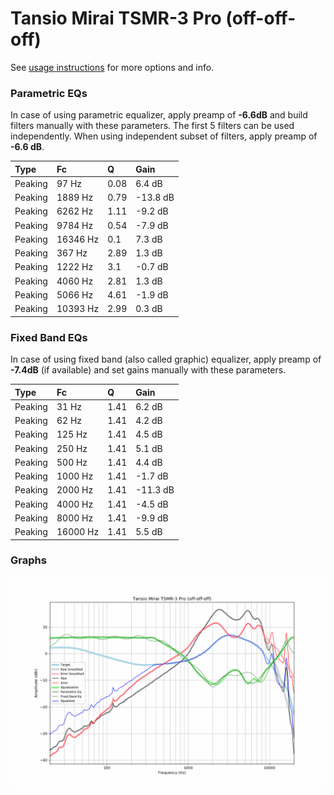 # Tansio Mirai TSMR-3 Pro (off-off-off)
See [usage instructions](https://github.com/jaakkopasanen/AutoEq#usage) for more options and info.

### Parametric EQs
In case of using parametric equalizer, apply preamp of **-6.6dB** and build filters manually
with these parameters. The first 5 filters can be used independently.
When using independent subset of filters, apply preamp of **-6.6 dB**.

| Type    | Fc       |    Q | Gain     |
|:--------|:---------|:-----|:---------|
| Peaking | 97 Hz    | 0.08 | 6.4 dB   |
| Peaking | 1889 Hz  | 0.79 | -13.8 dB |
| Peaking | 6262 Hz  | 1.11 | -9.2 dB  |
| Peaking | 9784 Hz  | 0.54 | -7.9 dB  |
| Peaking | 16346 Hz | 0.1  | 7.3 dB   |
| Peaking | 367 Hz   | 2.89 | 1.3 dB   |
| Peaking | 1222 Hz  | 3.1  | -0.7 dB  |
| Peaking | 4060 Hz  | 2.81 | 1.3 dB   |
| Peaking | 5066 Hz  | 4.61 | -1.9 dB  |
| Peaking | 10393 Hz | 2.99 | 0.3 dB   |

### Fixed Band EQs
In case of using fixed band (also called graphic) equalizer, apply preamp of **-7.4dB**
(if available) and set gains manually with these parameters.

| Type    | Fc       |    Q | Gain     |
|:--------|:---------|:-----|:---------|
| Peaking | 31 Hz    | 1.41 | 6.2 dB   |
| Peaking | 62 Hz    | 1.41 | 4.2 dB   |
| Peaking | 125 Hz   | 1.41 | 4.5 dB   |
| Peaking | 250 Hz   | 1.41 | 5.1 dB   |
| Peaking | 500 Hz   | 1.41 | 4.4 dB   |
| Peaking | 1000 Hz  | 1.41 | -1.7 dB  |
| Peaking | 2000 Hz  | 1.41 | -11.3 dB |
| Peaking | 4000 Hz  | 1.41 | -4.5 dB  |
| Peaking | 8000 Hz  | 1.41 | -9.9 dB  |
| Peaking | 16000 Hz | 1.41 | 5.5 dB   |

### Graphs
![](./Tansio%20Mirai%20TSMR-3%20Pro%20(off-off-off).png)